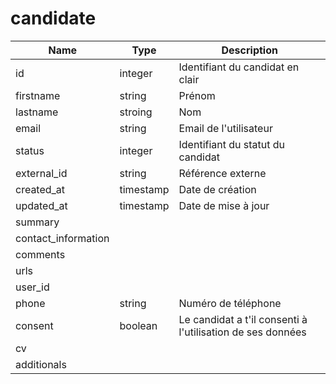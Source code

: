 # candidate

|Name|Type|Description|
|---|---|---|
id|integer|Identifiant du candidat en clair|
firstname|string|Prénom|
lastname|stroing|Nom|
email|string|Email de l'utilisateur|
status|integer|Identifiant du statut du candidat|
external_id|string|Référence externe|
created_at|timestamp|Date de création|
updated_at|timestamp|Date de mise à jour|
summary|||
contact_information|||
comments|||
urls|||
user_id|||
phone|string|Numéro de téléphone|
consent|boolean|Le candidat a t'il consenti à l'utilisation de ses données|
cv|||
additionals|||